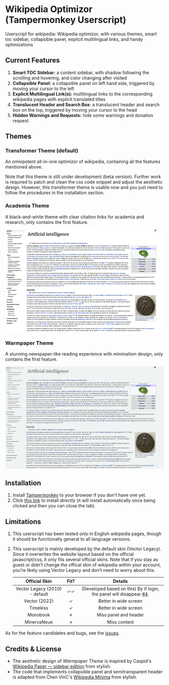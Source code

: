 # Wikipedia Optimizor (Tampermonkey Userscript)

Userscript for wikipedia: Wikipedia optimizor, with various themes, smart toc sidebar, collapsible panel, explicit multilingual links, and handy optimizations

## Current Features

1. **Smart TOC Sidebar:** a content sidebar, with shadow following the scrolling and hovering, and color changing after visited
2. **Collapsible Panel:** a collapsible panel on left hand side, triggered by moving your cursor to the left
3. **Explicit Multilingual Link(s):** multilingual links to the corresponding wikipedia pages with explicit translated titles
4. **Translucent Header and Search Box:** a translucent header and search box on the top, triggered by moving your cursor to the head
5. **Hidden Warnings and Requests:** hide some warnings and donation request 

## Themes

### Transformer Theme (default)

An omnipotent all-in-one optimizor of wikipedia, containing all the features mentioned above.

Note that this theme is still under development (beta version). Further work is required to patch and clean the css code snippet and adjust the aesthetic design. However, this transformer theme is usable now and you just need to follow the procedures in the installation section.

### Academia Theme

A black-and-white theme with clear citation links for academia and research, only contains the first feature.

![](asset/academia-theme-demo.png)

### Warmpaper Theme

A stunning newspaper-like reading experience with minimalism design, only contains the first feature.

![](asset/warmpaper-theme-demo.png)

## Installation

1. Install [Tampermonkey](http://www.tampermonkey.net/) to your browser if you don't have one yet.
2. Click [this link](https://raw.githubusercontent.com/realliyifei/Userscript-Wikipedia-Optimizor/master/WikipediaOptimizor.user.js) to install *directly* (it will install automatically once being clicked and then you can close the tab).

## Limitations

1.   This userscript has been tested *only* in English wikipedia pages, though it should be functionally general to all language versions.

2.   This userscript is mainly developed by the default skin (Vector Legacy). Since it overwrites the website layout based on the official javascript/css, it only fits several official skins. Note that if you stay as guest or didn’t change the offical skin of wikipedia within your account, you’re likely using Vector Legacy and don’t need to worry about this.

     |         Official Skin          |     Fit?    |                           Details                            |
     | :----------------------------: | :---------: | :----------------------------------------------------------: |
     | Vector Legacy (2010) - default |     ✓✓      | (Developed based on this) By if login, the panel will disappear [#4](https://github.com/realliyifei/userscript-wikipedia-optimizor/issues/4). |
     |         Vector (2022)          |      ✓      |                    Better in wide screen                     |
     |            Timeless            |      ✓      |                    Better in wide screen                     |
     |            Monobook            |      ✗      |                    Miss panel and header                     |
     |          MinervaNeue           |      ✗      |                         Miss content                         |

As for the feature candidates and bugs, see the [issues](https://github.com/realliyifei/userscript-wikipedia-optimizor/issues?q=is%3Aissue+is%3Aopen+sort%3Aupdated-desc).

## Credits & License

* The aesthetic design of *Warmpaper Theme* is inspired by Caspid's [Wikipedia Paper — sidebar edition](https://userstyles.org/styles/99183/wikipedia-paper-sidebar-edition) from stylish. 
* The code that implements collapsible panel and semitransparent header is adapted from Chen VinC's [Wikipedia Minima](https://userstyles.org/styles/166052/wikipedia-minima) from stylish.
